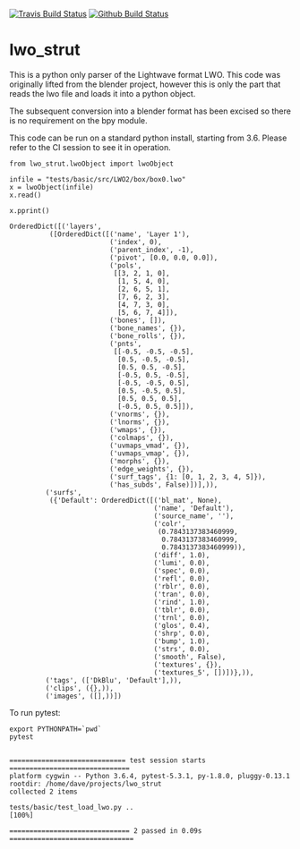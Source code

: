 [![Travis Build Status](https://travis-ci.org/douglaskastle/lwo_strut.svg?branch=master)](https://travis-ci.org/douglaskastle/lwo_strut)
[![Github Build Status](https://github.com/douglaskastle/lwo_strut/workflows/lwo_struct/badge.svg)](https://github.com/douglaskastle/lwo_strut/actions)

# lwo_strut

This is a python only parser of the Lightwave format LWO.  This code was originally lifted from the blender project, however this is only the part that reads the lwo file and loads it into a python object.  

The subsequent conversion into a blender format has been excised so there is no requirement on the bpy module. 

This code can be run on a standard python install, starting from 3.6. Please refer to the CI session to see it in operation.

    from lwo_strut.lwoObject import lwoObject
    
    infile = "tests/basic/src/LWO2/box/box0.lwo"
    x = lwoObject(infile)
    x.read()
    
    x.pprint()
    
    OrderedDict([('layers',
              ([OrderedDict([('name', 'Layer 1'),
                             ('index', 0),
                             ('parent_index', -1),
                             ('pivot', [0.0, 0.0, 0.0]),
                             ('pols',
                              [[3, 2, 1, 0],
                               [1, 5, 4, 0],
                               [2, 6, 5, 1],
                               [7, 6, 2, 3],
                               [4, 7, 3, 0],
                               [5, 6, 7, 4]]),
                             ('bones', []),
                             ('bone_names', {}),
                             ('bone_rolls', {}),
                             ('pnts',
                              [[-0.5, -0.5, -0.5],
                               [0.5, -0.5, -0.5],
                               [0.5, 0.5, -0.5],
                               [-0.5, 0.5, -0.5],
                               [-0.5, -0.5, 0.5],
                               [0.5, -0.5, 0.5],
                               [0.5, 0.5, 0.5],
                               [-0.5, 0.5, 0.5]]),
                             ('vnorms', {}),
                             ('lnorms', {}),
                             ('wmaps', {}),
                             ('colmaps', {}),
                             ('uvmaps_vmad', {}),
                             ('uvmaps_vmap', {}),
                             ('morphs', {}),
                             ('edge_weights', {}),
                             ('surf_tags', {1: [0, 1, 2, 3, 4, 5]}),
                             ('has_subds', False)])],)),
             ('surfs',
              ({'Default': OrderedDict([('bl_mat', None),
                                        ('name', 'Default'),
                                        ('source_name', ''),
                                        ('colr',
                                         (0.7843137383460999,
                                          0.7843137383460999,
                                          0.7843137383460999)),
                                        ('diff', 1.0),
                                        ('lumi', 0.0),
                                        ('spec', 0.0),
                                        ('refl', 0.0),
                                        ('rblr', 0.0),
                                        ('tran', 0.0),
                                        ('rind', 1.0),
                                        ('tblr', 0.0),
                                        ('trnl', 0.0),
                                        ('glos', 0.4),
                                        ('shrp', 0.0),
                                        ('bump', 1.0),
                                        ('strs', 0.0),
                                        ('smooth', False),
                                        ('textures', {}),
                                        ('textures_5', [])])},)),
             ('tags', (['DkBlu', 'Default'],)),
             ('clips', ({},)),
             ('images', ([],))])

To run pytest:

    export PYTHONPATH=`pwd`
    pytest
    
    
    ============================= test session starts ==============================
    platform cygwin -- Python 3.6.4, pytest-5.3.1, py-1.8.0, pluggy-0.13.1
    rootdir: /home/dave/projects/lwo_strut
    collected 2 items

    tests/basic/test_load_lwo.py ..                                          [100%]

    ============================== 2 passed in 0.09s ===============================
